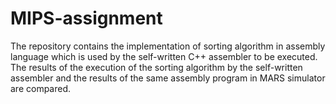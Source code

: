 # MIPS-assignment
The repository contains the implementation of sorting algorithm in assembly language which is used by the self-written C++ assembler to be executed. The results of the execution of the sorting algorithm by the self-written assembler and the results of the same assembly program in MARS simulator are compared.
